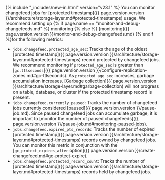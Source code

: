 {% include "_includes/new-in.html" version="v23.1" %} You can monitor changefeed jobs for [protected timestamp]({{ page.version.version }}/architecture/storage-layer.md#protected-timestamps) usage. We recommend setting up {% if page.name == "monitor-and-debug-changefeeds.md" %} monitoring {% else %} [monitoring]({{ page.version.version }}/monitor-and-debug-changefeeds.md) {% endif %}for the following metrics:

- `jobs.changefeed.protected_age_sec`: Tracks the age of the oldest [protected timestamp]({{ page.version.version }}/architecture/storage-layer.md#protected-timestamps) record protected by changefeed jobs. We recommend monitoring if `protected_age_sec` is greater than [`gc.ttlseconds`]({{ page.version.version }}/configure-replication-zones.md#gc-ttlseconds). As `protected_age_sec` increases, garbage accumulation increases. [Garbage collection]({{ page.version.version }}/architecture/storage-layer.md#garbage-collection) will not progress on a table, database, or cluster if the protected timestamp record is present.
- `jobs.changefeed.currently_paused`: Tracks the number of changefeed jobs currently considered [paused]({{ page.version.version }}/pause-job.md). Since paused changefeed jobs can accumulate garbage, it is important to [monitor the number of paused changefeeds]({{ page.version.version }}/pause-job.md#monitoring-paused-jobs).
- `jobs.changefeed.expired_pts_records`: Tracks the number of expired [protected timestamp]({{ page.version.version }}/architecture/storage-layer.md#protected-timestamps) records owned by changefeed jobs. You can monitor this metric in conjunction with the [`gc_protect_expires_after` option]({{ page.version.version }}/create-changefeed.md#gc-protect-expire).
- `jobs.changefeed.protected_record_count`: Tracks the number of [protected timestamp]({{ page.version.version }}/architecture/storage-layer.md#protected-timestamps) records held by changefeed jobs.